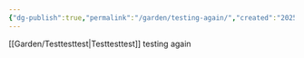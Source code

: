 ```yaml
---
{"dg-publish":true,"permalink":"/garden/testing-again/","created":"2025-09-17T21:22:45.512-04:00","updated":"2025-09-17T21:23:10.839-04:00"}
---
```


[[Garden/Testtesttest\|Testtesttest]]
testing again